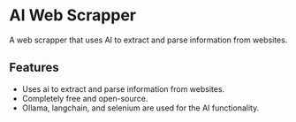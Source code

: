 # AI Web Scrapper
A web scrapper that uses AI to extract and parse information from websites.

## Features
- Uses ai to extract and parse information from websites.
- Completely free and open-source.
- Ollama, langchain, and selenium are used for the AI functionality.